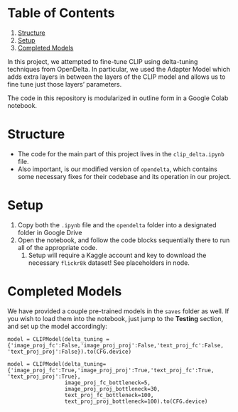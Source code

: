 
# Table of Contents

1.  [Structure](#org70605f5)
2.  [Setup](#org8b846f5)
3.  [Completed Models](#orgdf477d3)

In this project, we attempted to fine-tune CLIP using delta-tuning techniques from OpenDelta. In particular, we used the Adapter Model which adds extra layers in between the layers of the CLIP model and allows us to fine tune just those layers&rsquo; parameters.

The code in this repository is modularized in outline form in a Google Colab notebook.


<a id="org70605f5"></a>

# Structure

-   The code for the main part of this project lives in the `clip_delta.ipynb` file.
-   Also important, is our modified version of `opendelta`, which contains some necessary fixes for their codebase and its operation in our project.


<a id="org8b846f5"></a>

# Setup

1.  Copy both the `.ipynb` file and the `opendelta` folder into a designated folder in Google Drive
2.  Open the notebook, and follow the code blocks sequentially there to run all of the appropriate code.
    1.  Setup will require a Kaggle account and key to download the necessary `flickr8k` dataset! See placeholders in node.


<a id="orgdf477d3"></a>

# Completed Models

We have provided a couple pre-trained models in the `saves` folder as well. If you wish to load them into the notebook, just jump to the **Testing** section, and set up the model accordingly:

    model = CLIPModel(delta_tuning = {'image_proj_fc':False,'image_proj_proj':False,'text_proj_fc':False, 'text_proj_proj':False}).to(CFG.device)

    model = CLIPModel(delta_tuning={'image_proj_fc':True,'image_proj_proj':True,'text_proj_fc':True, 'text_proj_proj':True},
                      image_proj_fc_bottleneck=5,
                      image_proj_proj_bottleneck=30,
                      text_proj_fc_bottleneck=100,
                      text_proj_proj_bottleneck=100).to(CFG.device)

